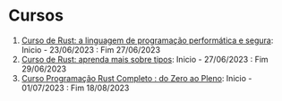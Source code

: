 # Cursos

1. [Curso de Rust: a linguagem de programação performática e segura](https://cursos.alura.com.br/course/rust-linguagem-programacao-performatica-segura): Inicio - 23/06/2023 : Fim 27/06/2023
2. [Curso de Rust: aprenda mais sobre tipos](https://cursos.alura.com.br/course/rust-aprenda-sobre-tipos): Inicio - 27/06/2023 : Fim 29/06/2023
3. [Curso Programação Rust Completo : do Zero ao Pleno](https://www.udemy.com/course/curso-programacao-rust-completo-do-zero-ao-pleno): Inicio - 01/07/2023 : Fim 18/08/2023
